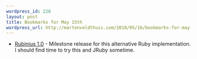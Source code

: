 ```yaml
--- 
wordpress_id: 228
layout: post
title: Bookmarks for May 15th
wordpress_url: http://martenveldthuis.com/2010/05/16/bookmarks-for-may-15th/
---
```

<ul>
<li><a href="http://rubini.us/about/one_point_oh">Rubinius 1.0</a> - Milestone release for this alternative Ruby implementation. I should find time to try this and JRuby sometime.</li>

</ul>
